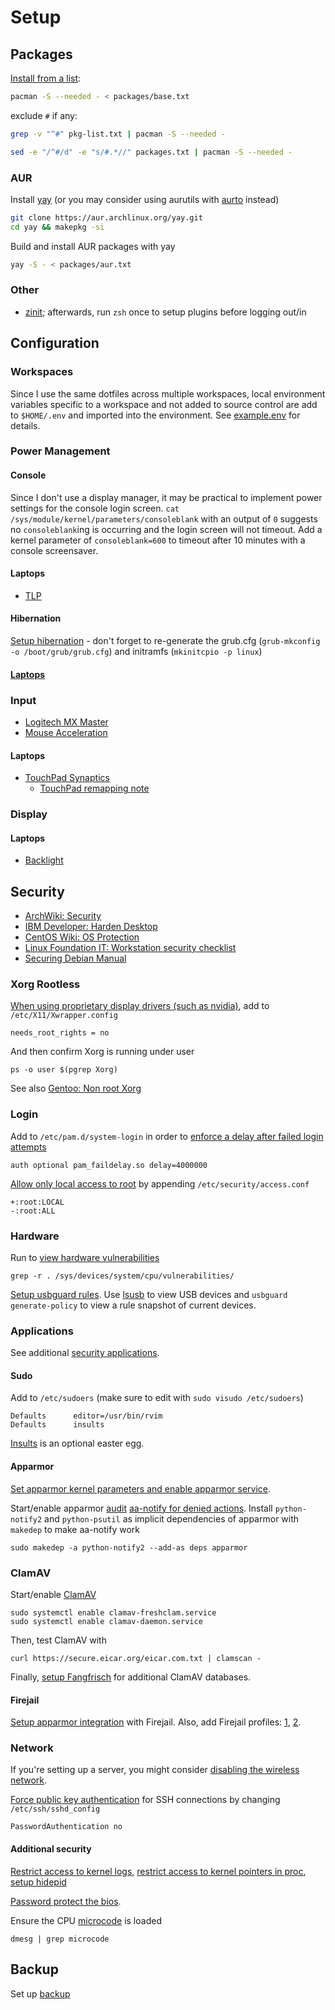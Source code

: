 # Setup

## Packages

[Install from a list](https://wiki.archlinux.org/index.php/Pacman/Tips_and_tricks#List_of_installed_packages):

```sh
pacman -S --needed - < packages/base.txt
```

exclude `#` if any:

```sh
grep -v "^#" pkg-list.txt | pacman -S --needed -

sed -e "/^#/d" -e "s/#.*//" packages.txt | pacman -S --needed -
```

### AUR

Install [yay](https://github.com/Jguer/yay) (or you may consider using aurutils with [aurto](https://github.com/alexheretic/aurto) instead)

```sh
git clone https://aur.archlinux.org/yay.git
cd yay && makepkg -si
```

Build and install AUR packages with yay

```sh
yay -S - < packages/aur.txt
```

### Other

- [zinit](https://github.com/zdharma/zinit); afterwards, run `zsh` once to setup plugins before logging out/in

## Configuration

### Workspaces

Since I use the same dotfiles across multiple workspaces, local environment variables specific to a workspace and not added to source control are add to `$HOME/.env` and imported into the environment. See [example.env](../user/example.env) for details.

### Power Management

#### Console

Since I don't use a display manager, it may be practical to implement power settings for the console login screen. `cat /sys/module/kernel/parameters/consoleblank` with an output of `0` suggests no `consoleblank`ing is occurring and the login screen will not timeout. Add a kernel parameter of `consoleblank=600` to timeout after 10 minutes with a console screensaver.

#### Laptops

- [TLP](https://wiki.archlinux.org/index.php/TLP)

#### Hibernation

[Setup hibernation](https://wiki.archlinux.org/index.php/Power_management/Suspend_and_hibernate#Hibernation) - don't forget to re-generate the grub.cfg (`grub-mkconfig -o /boot/grub/grub.cfg`) and initramfs (`mkinitcpio -p linux`)

#### [Laptops](https://wiki.archlinux.org/index.php/Laptop_Mode_Tools)

### Input

- [Logitech MX Master](https://wiki.archlinux.org/index.php/Logitech_MX_Master)
- [Mouse Acceleration](https://wiki.archlinux.org/index.php/Mouse_acceleration)

#### Laptops

- [TouchPad Synaptics](https://wiki.archlinux.org/index.php/Touchpad_Synaptics)
  - [TouchPad remapping note](https://wiki.archlinux.org/index.php/Libinput#Manual_button_re-mapping)

### Display

#### Laptops

- [Backlight](https://wiki.archlinux.org/index.php/Backlight#xbacklight)

## Security

- [ArchWiki: Security](https://wiki.archlinux.org/index.php/Security)
- [IBM Developer: Harden Desktop](https://developer.ibm.com/articles/l-harden-desktop/)
- [CentOS Wiki: OS Protection](https://wiki.centos.org/HowTos/OS_Protection)
- [Linux Foundation IT: Workstation security checklist](https://github.com/lfit/itpol/blob/master/linux-workstation-security.md)
- [Securing Debian Manual](https://www.debian.org/doc/manuals/securing-debian-manual/index.en.html)

### Xorg Rootless

[When using proprietary display drivers (such as nvidia)](https://wiki.archlinux.org/index.php/Xorg#Rootless_Xorg), add to `/etc/X11/Xwrapper.config`

```
needs_root_rights = no
```

And then confirm Xorg is running under user

```
ps -o user $(pgrep Xorg)
```

See also [Gentoo: Non root Xorg](https://wiki.gentoo.org/wiki/Non_root_Xorg)

### Login

Add to `/etc/pam.d/system-login` in order to [enforce a delay after failed login attempts](https://wiki.archlinux.org/index.php/Security#Enforce_a_delay_after_a_failed_login_attempt)

```
auth optional pam_faildelay.so delay=4000000
```

[Allow only local access to root](https://wiki.archlinux.org/index.php/Security#Specify_acceptable_login_combinations_with_access.conf) by appending `/etc/security/access.conf`

```
+:root:LOCAL
-:root:ALL
```

### Hardware

Run to [view hardware vulnerabilities](https://wiki.archlinux.org/index.php/Security#Hardware_vulnerabilities)

```
grep -r . /sys/devices/system/cpu/vulnerabilities/
```

[Setup usbguard rules](https://wiki.archlinux.org/index.php/USBGuard). Use [lsusb](https://wiki.debian.org/HowToIdentifyADevice/USB) to view USB devices and `usbguard generate-policy` to view a rule snapshot of current devices.

### Applications

See additional [security applications](https://wiki.archlinux.org/index.php/List_of_applications/Security).

#### Sudo

Add to `/etc/sudoers` (make sure to edit with `sudo visudo /etc/sudoers`)

```
Defaults      editor=/usr/bin/rvim
Defaults      insults
```

[Insults](https://wiki.archlinux.org/index.php/Sudo#Enable_insults) is an optional easter egg.

#### Apparmor

[Set apparmor kernel parameters and enable apparmor service](https://wiki.archlinux.org/index.php/AppArmor#Installation).

Start/enable apparmor [audit](https://wiki.archlinux.org/index.php/Audit_framework) [aa-notify for denied actions](https://wiki.archlinux.org/index.php/AppArmor#Get_desktop_notification_on_DENIED_actions). Install `python-notify2` and `python-psutil` as implicit dependencies of apparmor with `makedep` to make aa-notify work

```
sudo makedep -a python-notify2 --add-as deps apparmor
```

### ClamAV

Start/enable [ClamAV](https://wiki.archlinux.org/index.php/ClamAV)

```
sudo systemctl enable clamav-freshclam.service
sudo systemctl enable clamav-daemon.service
```

Then, test ClamAV with

```
curl https://secure.eicar.org/eicar.com.txt | clamscan -
```

Finally, [setup Fangfrisch](https://wiki.archlinux.org/index.php/ClamAV#Option_#1:_Set_up_Fangfrisch) for additional ClamAV databases.

#### Firejail

[Setup apparmor integration](https://wiki.archlinux.org/index.php/Firejail#Apparmor_integration) with Firejail. Also, add Firejail profiles: [1](https://github.com/chiraag-nataraj/firejail-profiles), [2](https://github.com/nyancat18/fe).

### Network

If you're setting up a server, you might consider [disabling the wireless network](https://wiki.centos.org/HowTos/OS_Protection#Wireless_has_to_go).

[Force public key authentication](https://wiki.archlinux.org/index.php/OpenSSH#Force_public_key_authentication) for SSH connections by changing `/etc/ssh/sshd_config`

```
PasswordAuthentication no
```

#### Additional security

[Restrict access to kernel logs](https://wiki.archlinux.org/index.php/Security#Restricting_access_to_kernel_logs), [restrict access to kernel pointers in proc](https://wiki.archlinux.org/index.php/Security#Restricting_access_to_kernel_pointers_in_the_proc_filesystem), [setup hidepid](https://wiki.archlinux.org/index.php/Security#hidepid)

[Password protect the bios](https://wiki.archlinux.org/index.php/Security#Locking_down_BIOS).

Ensure the CPU [microcode](https://wiki.archlinux.org/index.php/Microcode) is loaded

```
dmesg | grep microcode
```

## Backup

Set up [backup](./backup.md)
